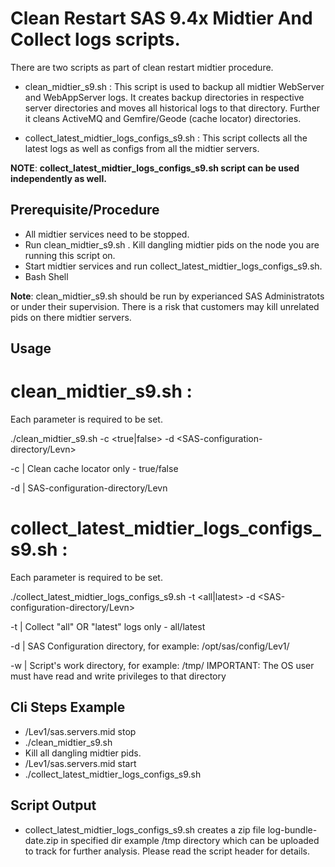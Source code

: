 # Clean Restart SAS 9.4x Midtier  And Collect logs scripts.

There are two scripts as part of clean restart midtier procedure.

- clean_midtier_s9.sh : This script is used to backup all midtier WebServer
  and WebAppServer logs. It creates backup directories in respective server
  directories and moves all historical logs to that directory. Further it cleans
  ActiveMQ and Gemfire/Geode (cache locator) directories.

- collect_latest_midtier_logs_configs_s9.sh : This script collects all the latest logs
  as well as configs from all the midtier servers.

**NOTE**:  **collect_latest_midtier_logs_configs_s9.sh script can be used independently as well.**

## Prerequisite/Procedure

- All midtier services need to be stopped.
- Run clean_midtier_s9.sh . Kill dangling midtier pids on the node you are
  running this script on.
- Start midtier services and run collect_latest_midtier_logs_configs_s9.sh.
- Bash Shell

**Note**: clean_midtier_s9.sh should be run by experianced SAS Administratots or under their supervision.
There is a risk that customers may kill unrelated pids on there midtier servers.

## Usage

# clean_midtier_s9.sh :

Each parameter is required to be set.

./clean_midtier_s9.sh -c <true|false> -d <SAS-configuration-directory/Levn>

-c | Clean cache locator only - true/false

-d | SAS-configuration-directory/Levn

# collect_latest_midtier_logs_configs_s9.sh :

Each parameter is required to be set.

./collect_latest_midtier_logs_configs_s9.sh -t <all|latest> -d <SAS-configuration-directory/Levn>

-t | Collect "all" OR "latest" logs only - all/latest

-d | SAS Configuration directory, for example: /opt/sas/config/Lev1/

-w | Script's work directory, for example: /tmp/ IMPORTANT: The OS user must have read and write privileges to that
directory

## Cli Steps Example

- <CONFIG-PATH>/Lev1/sas.servers.mid stop
- ./clean_midtier_s9.sh
- Kill all dangling midtier pids.
- <CONFIG-PATH>/Lev1/sas.servers.mid start
- ./collect_latest_midtier_logs_configs_s9.sh

## Script Output

- collect_latest_midtier_logs_configs_s9.sh creates a zip file
  log-bundle-date.zip in specified dir example /tmp directory
  which can be uploaded to track for further analysis.
  Please read the script header for details.
